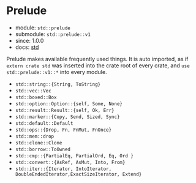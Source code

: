 # Prelude

- module: `std::prelude`
- submodule: `std::prelude::v1`
- since: 1.0.0
- docs: [std](https://doc.rust-lang.org/std/prelude/)

Prelude makes available frequently used things. It is auto imported, as if `extern crate std` was inserted into the crate root of every crate, and 
`use std::prelude::v1::*` into every module.

- `std::string::{String, ToString}`
- `std::vec::Vec`
- `std::boxed::Box`
- `std::option::Option::{self, Some, None}`
- `std::result::Result::{self, Ok, Err}`
- `std::marker::{Copy, Send, Sized, Sync}`
- `std::default::Default`
- `std::ops::{Drop, Fn, FnMut, FnOnce}`
- `std::mem::drop`
- `std::clone::Clone`
- `std::borrow::ToOwned`
- `std::cmp::{PartialEq, PartialOrd, Eq, Ord }`
- `std::convert::{AsRef, AsMut, Into, From}`
- `std::iter::{Iterator, IntoIterator, DoubleEndedIterator,ExactSizeIterator, Extend}`
